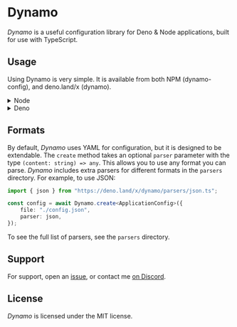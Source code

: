 # Dynamo

_Dynamo_ is a useful configuration library for Deno & Node applications, built
for use with TypeScript.

## Usage

Using Dynamo is very simple. It is available from both NPM (dynamo-config), and
deno.land/x (dynamo).

<details>
	<summary>Node</summary>

```ts
import { Dynamo } from "dynamo-config";

// You can also use a type alias union-ed with Dynamo.Config
// if you wish.
interface ApplicationConfig extends Dynamo.Config {
	verbose: boolean;
	port?: number;
	hostname?: string;
	credentials: {
		username: string;
		password: string;
	};
}

// We can pass defaults like so.
const defaults: Partial<ApplicationConfig> = {
	port: 8080,
	hostname: "localhost",
};

const config = await Dynamo.create<ApplicationConfig>({
	file: "./config.yml",
	defaults,
});

console.log(config.port);

// Reload can be called to reload the config from the filesystem.
await config.reload();
```

</details>

<details>
	<summary>Deno</summary>

```ts
import * as Dynamo from "https://deno.land/x/dynamo/mod.ts";

// You can also use a type alias union-ed with Dynamo.Config
// if you wish.
interface ApplicationConfig extends Dynamo.Config {
	verbose: boolean;
	port?: number;
	hostname?: string;
	credentials: {
		username: string;
		password: string;
	};
}

// We can pass defaults like so.
const defaults: Partial<ApplicationConfig> = {
	port: 8080,
	hostname: "localhost",
};

const config = await Dynamo.create<ApplicationConfig>({
	file: "./config.yml",
	defaults,
});

console.log(config.port);

// Reload can be called to reload the config from the filesystem.
await config.reload();
```

</details>

## Formats

By default, _Dynamo_ uses YAML for configuration, but it is designed to be
extendable. The `create` method takes an optional `parser` parameter with the
type `(content: string) => any`. This allows you to use any format you can
parse. _Dynamo_ includes extra parsers for different formats in the `parsers`
directory. For example, to use JSON:

```ts
import { json } from "https://deno.land/x/dynamo/parsers/json.ts";

const config = await Dynamo.create<ApplicationConfig>({
	file: "./config.json",
	parser: json,
});
```

To see the full list of parsers, see the `parsers` directory.

## Support

For support, open an [issue](https://github.com/Jamalam360/Dynamo/issues), or
contact me [on Discord](https://discord.jamalam.tech).

## License

_Dynamo_ is licensed under the MIT license.

```
```
